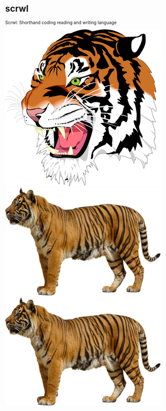 scrwl
=====

Scrwl: Shorthand coding reading and writing language

![Tiger SVG](https://raw.githubusercontent.com/michaelchisari/scrwl/master/tiger.svg)
![Tiger PNG](https://raw.githubusercontent.com/michaelchisari/scrwl/master/tiger.png)
![Tiger PNG Local](tiger.png)
